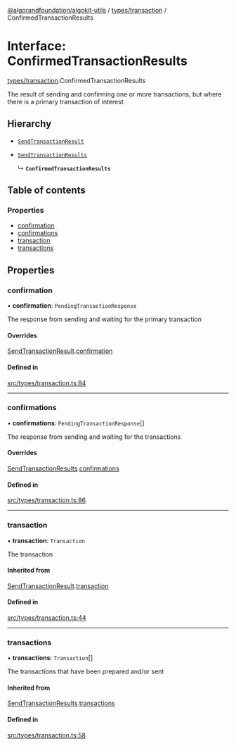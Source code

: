 [@algorandfoundation/algokit-utils](../README.md) / [types/transaction](../modules/types_transaction.md) / ConfirmedTransactionResults

# Interface: ConfirmedTransactionResults

[types/transaction](../modules/types_transaction.md).ConfirmedTransactionResults

The result of sending and confirming one or more transactions, but where there is a primary transaction of interest

## Hierarchy

- [`SendTransactionResult`](types_transaction.SendTransactionResult.md)

- [`SendTransactionResults`](types_transaction.SendTransactionResults.md)

  ↳ **`ConfirmedTransactionResults`**

## Table of contents

### Properties

- [confirmation](types_transaction.ConfirmedTransactionResults.md#confirmation)
- [confirmations](types_transaction.ConfirmedTransactionResults.md#confirmations)
- [transaction](types_transaction.ConfirmedTransactionResults.md#transaction)
- [transactions](types_transaction.ConfirmedTransactionResults.md#transactions)

## Properties

### confirmation

• **confirmation**: `PendingTransactionResponse`

The response from sending and waiting for the primary transaction

#### Overrides

[SendTransactionResult](types_transaction.SendTransactionResult.md).[confirmation](types_transaction.SendTransactionResult.md#confirmation)

#### Defined in

[src/types/transaction.ts:84](https://github.com/algorandfoundation/algokit-utils-ts/blob/main/src/types/transaction.ts#L84)

___

### confirmations

• **confirmations**: `PendingTransactionResponse`[]

The response from sending and waiting for the transactions

#### Overrides

[SendTransactionResults](types_transaction.SendTransactionResults.md).[confirmations](types_transaction.SendTransactionResults.md#confirmations)

#### Defined in

[src/types/transaction.ts:86](https://github.com/algorandfoundation/algokit-utils-ts/blob/main/src/types/transaction.ts#L86)

___

### transaction

• **transaction**: `Transaction`

The transaction

#### Inherited from

[SendTransactionResult](types_transaction.SendTransactionResult.md).[transaction](types_transaction.SendTransactionResult.md#transaction)

#### Defined in

[src/types/transaction.ts:44](https://github.com/algorandfoundation/algokit-utils-ts/blob/main/src/types/transaction.ts#L44)

___

### transactions

• **transactions**: `Transaction`[]

The transactions that have been prepared and/or sent

#### Inherited from

[SendTransactionResults](types_transaction.SendTransactionResults.md).[transactions](types_transaction.SendTransactionResults.md#transactions)

#### Defined in

[src/types/transaction.ts:58](https://github.com/algorandfoundation/algokit-utils-ts/blob/main/src/types/transaction.ts#L58)
